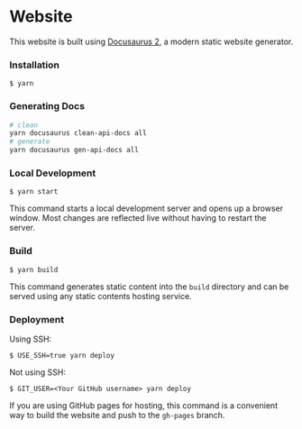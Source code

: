 # Website

This website is built using [Docusaurus 2](https://docusaurus.io/), a modern static website generator.

### Installation

```
$ yarn
```

### Generating Docs

```bash
# clean
yarn docusaurus clean-api-docs all
# generate
yarn docusaurus gen-api-docs all
```

### Local Development

```
$ yarn start
```

This command starts a local development server and opens up a browser window. Most changes are reflected live without having to restart the server.

### Build

```
$ yarn build
```

This command generates static content into the `build` directory and can be served using any static contents hosting service.

### Deployment

Using SSH:

```
$ USE_SSH=true yarn deploy
```

Not using SSH:

```
$ GIT_USER=<Your GitHub username> yarn deploy
```

If you are using GitHub pages for hosting, this command is a convenient way to build the website and push to the `gh-pages` branch.
